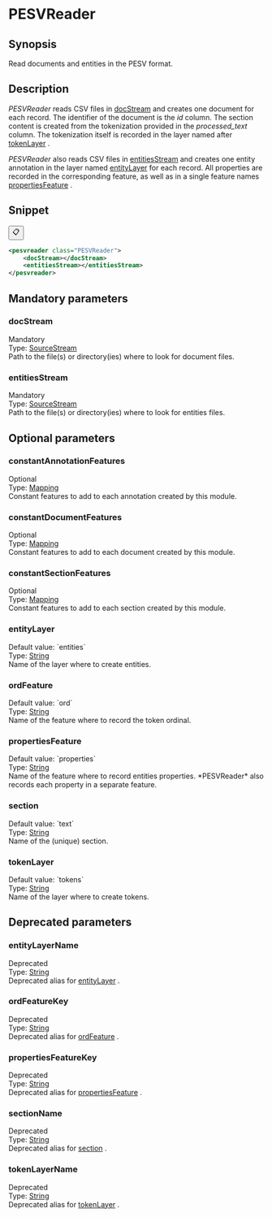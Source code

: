 <h1 class="module">PESVReader</h1>

## Synopsis

Read documents and entities in the PESV format.

## Description

 *PESVReader* reads CSV files in <a href="#docStream" class="param">docStream</a> and creates one document for each record. The identifier of the document is the *id* column. The section content is created from the tokenization provided in the *processed_text* column. The tokenization itself is recorded in the layer named after <a href="#tokenLayer" class="param">tokenLayer</a> .

 *PESVReader* also reads CSV files in <a href="#entitiesStream" class="param">entitiesStream</a> and creates one entity annotation in the layer named <a href="#entityLayer" class="param">entityLayer</a> for each record. All properties are recorded in the corresponding feature, as well as in a single feature names <a href="#propertiesFeature" class="param">propertiesFeature</a> .

## Snippet



<button class="copy-code-button" title="Copy to clipboard" onclick="copy_code(this)">📋</button>
```xml
<pesvreader class="PESVReader">
    <docStream></docStream>
    <entitiesStream></entitiesStream>
</pesvreader>
```

## Mandatory parameters

<h3 id="docStream" class="param">docStream</h3>

<div class="param-level param-level-mandatory">Mandatory
</div>
<div class="param-type">Type: <a href="../converter/fr.inra.maiage.bibliome.util.streams.SourceStream" class="converter">SourceStream</a>
</div>
Path to the file(s) or directory(ies) where to look for document files.

<h3 id="entitiesStream" class="param">entitiesStream</h3>

<div class="param-level param-level-mandatory">Mandatory
</div>
<div class="param-type">Type: <a href="../converter/fr.inra.maiage.bibliome.util.streams.SourceStream" class="converter">SourceStream</a>
</div>
Path to the file(s) or directory(ies) where to look for entities files.

## Optional parameters

<h3 id="constantAnnotationFeatures" class="param">constantAnnotationFeatures</h3>

<div class="param-level param-level-optional">Optional
</div>
<div class="param-type">Type: <a href="../converter/fr.inra.maiage.bibliome.alvisnlp.core.module.types.Mapping" class="converter">Mapping</a>
</div>
Constant features to add to each annotation created by this module.

<h3 id="constantDocumentFeatures" class="param">constantDocumentFeatures</h3>

<div class="param-level param-level-optional">Optional
</div>
<div class="param-type">Type: <a href="../converter/fr.inra.maiage.bibliome.alvisnlp.core.module.types.Mapping" class="converter">Mapping</a>
</div>
Constant features to add to each document created by this module.

<h3 id="constantSectionFeatures" class="param">constantSectionFeatures</h3>

<div class="param-level param-level-optional">Optional
</div>
<div class="param-type">Type: <a href="../converter/fr.inra.maiage.bibliome.alvisnlp.core.module.types.Mapping" class="converter">Mapping</a>
</div>
Constant features to add to each section created by this module.

<h3 id="entityLayer" class="param">entityLayer</h3>

<div class="param-level param-level-default-value">Default value: `entities`
</div>
<div class="param-type">Type: <a href="../converter/java.lang.String" class="converter">String</a>
</div>
Name of the layer where to create entities.

<h3 id="ordFeature" class="param">ordFeature</h3>

<div class="param-level param-level-default-value">Default value: `ord`
</div>
<div class="param-type">Type: <a href="../converter/java.lang.String" class="converter">String</a>
</div>
Name of the feature where to record the token ordinal.

<h3 id="propertiesFeature" class="param">propertiesFeature</h3>

<div class="param-level param-level-default-value">Default value: `properties`
</div>
<div class="param-type">Type: <a href="../converter/java.lang.String" class="converter">String</a>
</div>
Name of the feature where to record entities properties. *PESVReader* also records each property in a separate feature.

<h3 id="section" class="param">section</h3>

<div class="param-level param-level-default-value">Default value: `text`
</div>
<div class="param-type">Type: <a href="../converter/java.lang.String" class="converter">String</a>
</div>
Name of the (unique) section.

<h3 id="tokenLayer" class="param">tokenLayer</h3>

<div class="param-level param-level-default-value">Default value: `tokens`
</div>
<div class="param-type">Type: <a href="../converter/java.lang.String" class="converter">String</a>
</div>
Name of the layer where to create tokens.

## Deprecated parameters

<h3 id="entityLayerName" class="param">entityLayerName</h3>

<div class="param-level param-level-deprecated">Deprecated
</div>
<div class="param-type">Type: <a href="../converter/java.lang.String" class="converter">String</a>
</div>
Deprecated alias for <a href="#entityLayer" class="param">entityLayer</a> .

<h3 id="ordFeatureKey" class="param">ordFeatureKey</h3>

<div class="param-level param-level-deprecated">Deprecated
</div>
<div class="param-type">Type: <a href="../converter/java.lang.String" class="converter">String</a>
</div>
Deprecated alias for <a href="#ordFeature" class="param">ordFeature</a> .

<h3 id="propertiesFeatureKey" class="param">propertiesFeatureKey</h3>

<div class="param-level param-level-deprecated">Deprecated
</div>
<div class="param-type">Type: <a href="../converter/java.lang.String" class="converter">String</a>
</div>
Deprecated alias for <a href="#propertiesFeature" class="param">propertiesFeature</a> .

<h3 id="sectionName" class="param">sectionName</h3>

<div class="param-level param-level-deprecated">Deprecated
</div>
<div class="param-type">Type: <a href="../converter/java.lang.String" class="converter">String</a>
</div>
Deprecated alias for <a href="#section" class="param">section</a> .

<h3 id="tokenLayerName" class="param">tokenLayerName</h3>

<div class="param-level param-level-deprecated">Deprecated
</div>
<div class="param-type">Type: <a href="../converter/java.lang.String" class="converter">String</a>
</div>
Deprecated alias for <a href="#tokenLayer" class="param">tokenLayer</a> .

